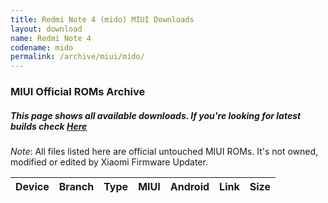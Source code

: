 ```yaml
---
title: Redmi Note 4 (mido) MIUI Downloads
layout: download
name: Redmi Note 4
codename: mido
permalink: /archive/miui/mido/
---
```

### MIUI Official ROMs Archive
##### This page shows all available downloads. If you're looking for latest builds check [Here](/miui/mido/)
*Note*: All files listed here are official untouched MIUI ROMs. It's not owned, modified or edited by Xiaomi Firmware Updater.


<div class="table-responsive-md" id="table-wrapper">
<table id="firmware" class="compact table table-striped table-hover table-sm">
    <thead class="thead-dark">
        <tr>
            <th>Device</th>
            <th>Branch</th>
            <th>Type</th>
            <th>MIUI</th>
            <th>Android</th>
            <th>Link</th>
            <th>Size</th>
        </tr>
    </thead>
    <script>loadMiuiDownloads('mido')</script>
</table>
</div>


